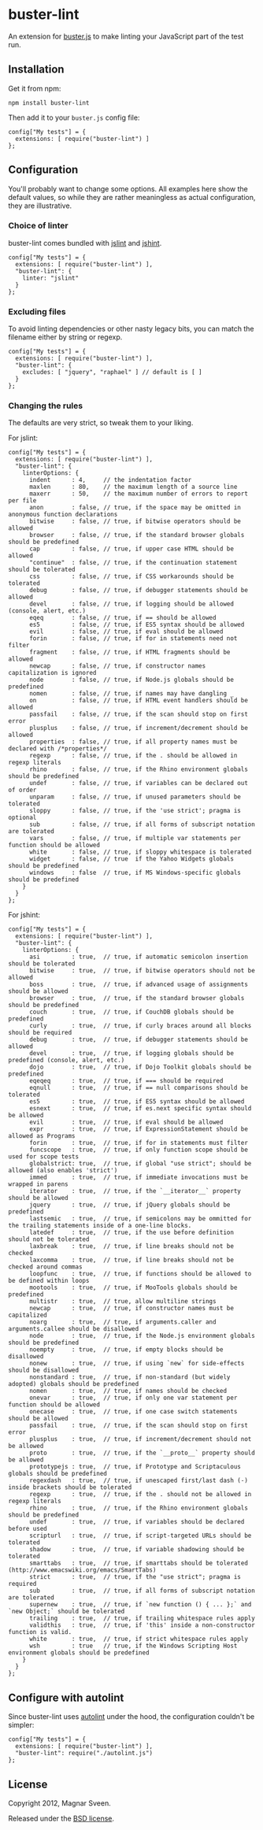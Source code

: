 # buster-lint

An extension for [buster.js](http://busterjs.org) to make linting your
JavaScript part of the test run.

## Installation

Get it from npm:

    npm install buster-lint

Then add it to your `buster.js` config file:

    config["My tests"] = {
      extensions: [ require("buster-lint") ]
    };

## Configuration

You'll probably want to change some options. All examples here show the default
values, so while they are rather meaningless as actual configuration, they are
illustrative.

### Choice of linter

buster-lint comes bundled with [jslint](http://jslint.org) and
[jshint](www.jshint.com).

    config["My tests"] = {
      extensions: [ require("buster-lint") ],
      "buster-lint": {
        linter: "jslint"
      }
    };

### Excluding files

To avoid linting dependencies or other nasty legacy bits, you can match
the filename either by string or regexp.

    config["My tests"] = {
      extensions: [ require("buster-lint") ],
      "buster-lint": {
        excludes: [ "jquery", "raphael" ] // default is [ ]
      }
    };

### Changing the rules

The defaults are very strict, so tweak them to your liking.

For jslint:

    config["My tests"] = {
      extensions: [ require("buster-lint") ],
      "buster-lint": {
        linterOptions: {
          indent      : 4,     // the indentation factor
          maxlen      : 80,    // the maximum length of a source line
          maxerr      : 50,    // the maximum number of errors to report per file
          anon        : false, // true, if the space may be omitted in anonymous function declarations
          bitwise     : false, // true, if bitwise operators should be allowed
          browser     : false, // true, if the standard browser globals should be predefined
          cap         : false, // true, if upper case HTML should be allowed
          "continue"  : false, // true, if the continuation statement should be tolerated
          css         : false, // true, if CSS workarounds should be tolerated
          debug       : false, // true, if debugger statements should be allowed
          devel       : false, // true, if logging should be allowed (console, alert, etc.)
          eqeq        : false, // true, if == should be allowed
          es5         : false, // true, if ES5 syntax should be allowed
          evil        : false, // true, if eval should be allowed
          forin       : false, // true, if for in statements need not filter
          fragment    : false, // true, if HTML fragments should be allowed
          newcap      : false, // true, if constructor names capitalization is ignored
          node        : false, // true, if Node.js globals should be predefined
          nomen       : false, // true, if names may have dangling _
          on          : false, // true, if HTML event handlers should be allowed
          passfail    : false, // true, if the scan should stop on first error
          plusplus    : false, // true, if increment/decrement should be allowed
          properties  : false, // true, if all property names must be declared with /*properties*/
          regexp      : false, // true, if the . should be allowed in regexp literals
          rhino       : false, // true, if the Rhino environment globals should be predefined
          undef       : false, // true, if variables can be declared out of order
          unparam     : false, // true, if unused parameters should be tolerated
          sloppy      : false, // true, if the 'use strict'; pragma is optional
          sub         : false, // true, if all forms of subscript notation are tolerated
          vars        : false, // true, if multiple var statements per function should be allowed
          white       : false, // true, if sloppy whitespace is tolerated
          widget      : false, // true  if the Yahoo Widgets globals should be predefined
          windows     : false  // true, if MS Windows-specific globals should be predefined
        }
      }
    };

For jshint:

    config["My tests"] = {
      extensions: [ require("buster-lint") ],
      "buster-lint": {
        linterOptions: {
          asi         : true,  // true, if automatic semicolon insertion should be tolerated
          bitwise     : true,  // true, if bitwise operators should not be allowed
          boss        : true,  // true, if advanced usage of assignments should be allowed
          browser     : true,  // true, if the standard browser globals should be predefined
          couch       : true,  // true, if CouchDB globals should be predefined
          curly       : true,  // true, if curly braces around all blocks should be required
          debug       : true,  // true, if debugger statements should be allowed
          devel       : true,  // true, if logging globals should be predefined (console, alert, etc.)
          dojo        : true,  // true, if Dojo Toolkit globals should be predefined
          eqeqeq      : true,  // true, if === should be required
          eqnull      : true,  // true, if == null comparisons should be tolerated
          es5         : true,  // true, if ES5 syntax should be allowed
          esnext      : true,  // true, if es.next specific syntax should be allowed
          evil        : true,  // true, if eval should be allowed
          expr        : true,  // true, if ExpressionStatement should be allowed as Programs
          forin       : true,  // true, if for in statements must filter
          funcscope   : true,  // true, if only function scope should be used for scope tests
          globalstrict: true,  // true, if global "use strict"; should be allowed (also enables 'strict')
          immed       : true,  // true, if immediate invocations must be wrapped in parens
          iterator    : true,  // true, if the `__iterator__` property should be allowed
          jquery      : true,  // true, if jQuery globals should be predefined
          lastsemic   : true,  // true, if semicolons may be ommitted for the trailing statements inside of a one-line blocks.
          latedef     : true,  // true, if the use before definition should not be tolerated
          laxbreak    : true,  // true, if line breaks should not be checked
          laxcomma    : true,  // true, if line breaks should not be checked around commas
          loopfunc    : true,  // true, if functions should be allowed to be defined within loops
          mootools    : true,  // true, if MooTools globals should be predefined
          multistr    : true,  // true, allow multiline strings
          newcap      : true,  // true, if constructor names must be capitalized
          noarg       : true,  // true, if arguments.caller and arguments.callee should be disallowed
          node        : true,  // true, if the Node.js environment globals should be predefined
          noempty     : true,  // true, if empty blocks should be disallowed
          nonew       : true,  // true, if using `new` for side-effects should be disallowed
          nonstandard : true,  // true, if non-standard (but widely adopted) globals should be predefined
          nomen       : true,  // true, if names should be checked
          onevar      : true,  // true, if only one var statement per function should be allowed
          onecase     : true,  // true, if one case switch statements should be allowed
          passfail    : true,  // true, if the scan should stop on first error
          plusplus    : true,  // true, if increment/decrement should not be allowed
          proto       : true,  // true, if the `__proto__` property should be allowed
          prototypejs : true,  // true, if Prototype and Scriptaculous globals should be predefined
          regexdash   : true,  // true, if unescaped first/last dash (-) inside brackets should be tolerated
          regexp      : true,  // true, if the . should not be allowed in regexp literals
          rhino       : true,  // true, if the Rhino environment globals should be predefined
          undef       : true,  // true, if variables should be declared before used
          scripturl   : true,  // true, if script-targeted URLs should be tolerated
          shadow      : true,  // true, if variable shadowing should be tolerated
          smarttabs   : true,  // true, if smarttabs should be tolerated (http://www.emacswiki.org/emacs/SmartTabs)
          strict      : true,  // true, if the "use strict"; pragma is required
          sub         : true,  // true, if all forms of subscript notation are tolerated
          supernew    : true,  // true, if `new function () { ... };` and `new Object;` should be tolerated
          trailing    : true,  // true, if trailing whitespace rules apply
          validthis   : true,  // true, if 'this' inside a non-constructor function is valid.
          white       : true,  // true, if strict whitespace rules apply
          wsh         : true   // true, if the Windows Scripting Host environment globals should be predefined
        }
      }
    };

## Configure with autolint

Since buster-lint uses [autolint](https://github.com/magnars/autolint) under the
hood, the configuration couldn't be simpler:

    config["My tests"] = {
      extensions: [ require("buster-lint") ],
      "buster-lint": require("./autolint.js")
    };

## License

Copyright 2012, Magnar Sveen.

Released under the
[BSD license](http://www.opensource.org/licenses/bsd-license.php).
